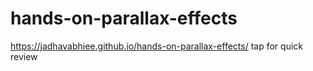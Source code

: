 # hands-on-parallax-effects


 https://jadhavabhiee.github.io/hands-on-parallax-effects/ tap for quick review
